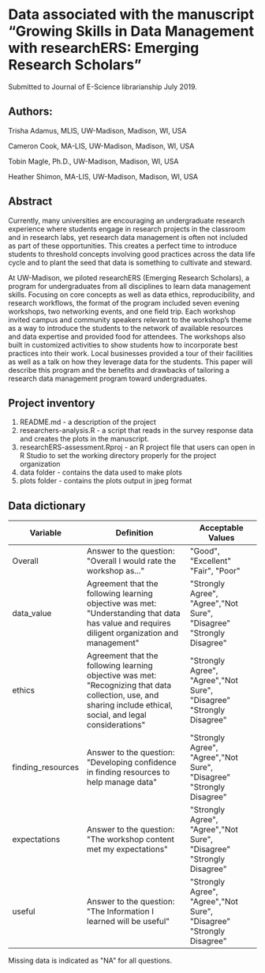 # Data associated with the manuscript “Growing Skills in Data Management with researchERS: Emerging Research Scholars” 

Submitted to Journal of E-Science librarianship July 2019.

## Authors:
Trisha Adamus, MLIS, UW-Madison, Madison, WI, USA

Cameron Cook, MA-LIS, UW-Madison, Madison, WI, USA

Tobin Magle, Ph.D., UW-Madison, Madison, WI, USA

Heather Shimon, MA-LIS, UW-Madison, Madison, WI, USA

## Abstract
Currently, many universities are encouraging an undergraduate research experience where students engage in research projects in the classroom and in research labs, yet research data management is often not included as part of these opportunities. This creates a perfect time to introduce students to threshold concepts involving good practices across the data life cycle and to plant the seed that data is something to cultivate and steward.

At UW-Madison, we piloted researchERS (Emerging Research Scholars), a program for undergraduates from all disciplines to learn data management skills. Focusing on core concepts as well as data ethics, reproducibility, and research workflows, the format of the program included seven evening workshops, two networking events, and one field trip. Each workshop invited campus and community speakers relevant to the workshop’s theme as a way to introduce the students to the network of available resources and data expertise and provided food for attendees. The workshops also built in customized activities to show students how to incorporate best practices into their work. Local businesses provided a tour of their facilities as well as a talk on how they leverage data for the students. This paper will describe this program and the benefits and drawbacks of tailoring a research data management program toward undergraduates. 

## Project inventory
1. README.md - a description of the project
2. researchers-analysis.R - a script that reads in the survey response data and creates the plots in the manuscript.
3. researchERS-assessment.Rproj - an R project file that users can open in R Studio to set the working directory properly for the project organization
4. data folder - contains the data used to make plots
5. plots folder - contains the plots output in jpeg format

## Data dictionary
Variable|Definition|Acceptable Values
---|---|---
Overall| Answer to the question: "Overall I would rate the workshop as..."|"Good", "Excellent" "Fair", "Poor" 
data_value|Agreement that the following learning objective was met: "Understanding that data has value and requires diligent organization and management" | "Strongly Agree", "Agree","Not Sure", "Disagree" "Strongly Disagree"
ethics|Agreement that the following learning objective was met: "Recognizing that data collection, use, and sharing include ethical, social, and legal considerations"|"Strongly Agree", "Agree","Not Sure", "Disagree" "Strongly Disagree"
finding_resources|Answer to the question: "Developing confidence in finding resources to help manage data"|"Strongly Agree", "Agree","Not Sure", "Disagree" "Strongly Disagree"
expectations|Answer to the question: "The workshop content met my expectations"|"Strongly Agree", "Agree","Not Sure", "Disagree" "Strongly Disagree"
useful|Answer to the question: "The Information I learned will be useful"|"Strongly Agree", "Agree","Not Sure", "Disagree" "Strongly Disagree"

Missing data is indicated as "NA" for all questions.
